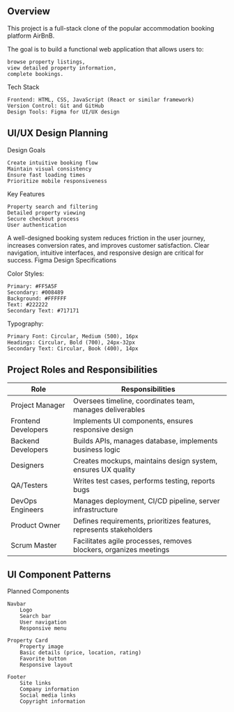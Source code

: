 ## Overview
This project is a full-stack clone of the popular accommodation booking platform AirBnB. 

The goal is to build a functional web application that allows users to:
    
    browse property listings, 
    view detailed property information, 
    complete bookings. 


Tech Stack

    Frontend: HTML, CSS, JavaScript (React or similar framework)
    Version Control: Git and GitHub
    Design Tools: Figma for UI/UX design

## UI/UX Design Planning 

Design Goals

    Create intuitive booking flow
    Maintain visual consistency
    Ensure fast loading times
    Prioritize mobile responsiveness

Key Features

    Property search and filtering
    Detailed property viewing
    Secure checkout process
    User authentication


A well-designed booking system reduces friction in the user journey, increases conversion rates, and improves customer satisfaction. Clear navigation, intuitive interfaces, and responsive design are critical for success.
Figma Design Specifications

Color Styles:

    Primary: #FF5A5F
    Secondary: #008489
    Background: #FFFFFF
    Text: #222222
    Secondary Text: #717171

Typography:

    Primary Font: Circular, Medium (500), 16px
    Headings: Circular, Bold (700), 24px-32px
    Secondary Text: Circular, Book (400), 14px


## Project Roles and Responsibilities
| Role 	                | Responsibilities
| --------------------- | ------------------------------------------------------------------- |
| Project Manager 	    | Oversees timeline, coordinates team, manages deliverables           |
| Frontend Developers 	| Implements UI components, ensures responsive design                 |
| Backend Developers 	| Builds APIs, manages database, implements business logic            |
| Designers 	        | Creates mockups, maintains design system, ensures UX quality        |
| QA/Testers 	        | Writes test cases, performs testing, reports bugs                   |
| DevOps Engineers      | Manages deployment, CI/CD pipeline, server infrastructure           |
| Product Owner 	    | Defines requirements, prioritizes features, represents stakeholders |
| Scrum Master 	        | Facilitates agile processes, removes blockers, organizes meetings   |


## UI Component Patterns
Planned Components

    Navbar
        Logo
        Search bar
        User navigation
        Responsive menu

    Property Card
        Property image
        Basic details (price, location, rating)
        Favorite button
        Responsive layout

    Footer
        Site links
        Company information
        Social media links
        Copyright information
